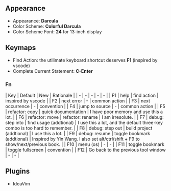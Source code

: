 ## Appearance

- Appearance: **Darcula**
- Color Scheme: **Colorful Darcula**
- Color Scheme Font: **24** for 13-inch display

## Keymaps

- Find Action: the utilimate keyboard shortcut deserves **F1** (inspired by vscode)
- Complete Current Statement: **C-Enter**

### Fn

| Key | Default | New | Rationale |
| - | - | - | - | - |
| F1 | help | find action | inspired by vscode |
| F2 | next error | - | common action |
| F3 | next occurrence | - | convention |
| F4 | jump to source | - | common action |
| F5 | refactor: copy | quick documentation | I have poor memory and use this a lot. |
| F6 | refactor: move | refactor: rename | I am irresolute. |
| F7 | debug: step into | find usage (addtional) | I use this a lot, and the default three-key combo is too hard to remember. |
| F8 | debug: step out | build project (addtional) | I use this a lot. |
| F9 | debug: resume | toggle bookmark (addtional) | Inspired by Yin Wang. I also set alt/ctrl/shift + F9 to show/next/previous book. |
| F10 | menu (os) | - | - |
| F11 | toggle bookmark | toggle fullscreen | convention |
| F12 | Go back to the previous tool window | - | - | 


## Plugins

- IdeaVim